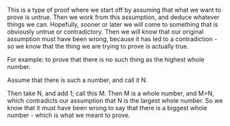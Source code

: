 This is a type of proof where we start off by assuming that what we want
to prove is untrue. Then we work from this assumption, and deduce
whatever things we can. Hopefully, sooner or later we will come to
something that is obviously untrue or contradictory. Then we will know
that our original assumption must have been wrong, because it has led to
a contradiction - so we know that the thing we are trying to prove is
actually true.

For example: to prove that there is no such thing as the highest whole
number.

Assume that there is such a number, and call it N.

Then take N, and add 1; call this M. Then M is a whole number, and M\>N,
which contradicts our assumption that N is the largest whole number. So
we know that it must have been wrong to say that there is a biggest
whole number - which is what we meant to prove.
